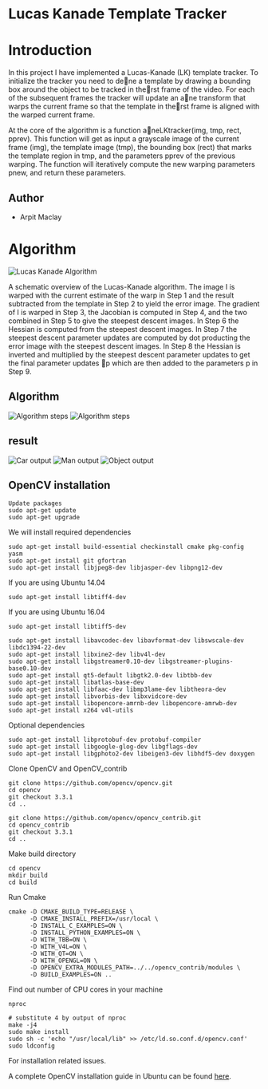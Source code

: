 # Lucas Kanade Template Tracker

# Introduction
In this project I have implemented a Lucas-Kanade (LK) template tracker.
To initialize the tracker you need to dene a template by drawing a
bounding box around the object to be tracked in therst frame of the
video. For each of the subsequent frames the tracker will update an ane
transform that warps the current frame so that the template in therst
frame is aligned with the warped current frame.

At the core of the algorithm is a function aneLKtracker(img, tmp, rect,
pprev). This function will get as input a grayscale image of the current
frame (img), the template image (tmp), the bounding box (rect) that
marks the template region in tmp, and the parameters pprev of the
previous warping. The function will iteratively compute the new warping
parameters pnew, and return these parameters.

## Author
 - Arpit Maclay




# Algorithm
![Lucas Kanade Algorithm](Images/LK_algorithm.png)

A schematic overview of the Lucas-Kanade algorithm. The image I is
warped with the current estimate of the warp in Step 1 and the result
subtracted from the template in Step 2 to yield the error image. The
gradient of I is warped in Step 3, the Jacobian is computed in Step 4,
and the two combined in Step 5 to give the steepest descent images. In
Step 6 the Hessian is computed from the steepest descent images. In Step
7 the steepest descent parameter updates are computed by dot producting
the error image with the steepest descent images. In Step 8 the Hessian
is inverted and multiplied by the steepest descent parameter updates to
get the final parameter updates p which are then added to the
parameters p in Step 9.

## Algorithm
![Algorithm steps](Images/steps.png)
![Algorithm steps](Images/LK_flowchart.jpg)

## result
![Car output](Images/car.gif)
![Man output](Images/man.gif)
![Object output](Images/object.gif)


## OpenCV installation
```
Update packages
sudo apt-get update
sudo apt-get upgrade
```
We will install required dependencies
```
sudo apt-get install build-essential checkinstall cmake pkg-config yasm
sudo apt-get install git gfortran
sudo apt-get install libjpeg8-dev libjasper-dev libpng12-dev
 ```
If you are using Ubuntu 14.04
```
sudo apt-get install libtiff4-dev
```
If you are using Ubuntu 16.04
```
sudo apt-get install libtiff5-dev
```

```
sudo apt-get install libavcodec-dev libavformat-dev libswscale-dev libdc1394-22-dev
sudo apt-get install libxine2-dev libv4l-dev
sudo apt-get install libgstreamer0.10-dev libgstreamer-plugins-base0.10-dev
sudo apt-get install qt5-default libgtk2.0-dev libtbb-dev
sudo apt-get install libatlas-base-dev
sudo apt-get install libfaac-dev libmp3lame-dev libtheora-dev
sudo apt-get install libvorbis-dev libxvidcore-dev
sudo apt-get install libopencore-amrnb-dev libopencore-amrwb-dev
sudo apt-get install x264 v4l-utils
 ```
Optional dependencies
```
sudo apt-get install libprotobuf-dev protobuf-compiler
sudo apt-get install libgoogle-glog-dev libgflags-dev
sudo apt-get install libgphoto2-dev libeigen3-dev libhdf5-dev doxygen
```
Clone OpenCV and OpenCV_contrib
```
git clone https://github.com/opencv/opencv.git
cd opencv
git checkout 3.3.1
cd ..

git clone https://github.com/opencv/opencv_contrib.git
cd opencv_contrib
git checkout 3.3.1
cd ..
```
Make build directory
```
cd opencv
mkdir build
cd build
```
Run Cmake
```
cmake -D CMAKE_BUILD_TYPE=RELEASE \
      -D CMAKE_INSTALL_PREFIX=/usr/local \
      -D INSTALL_C_EXAMPLES=ON \
      -D INSTALL_PYTHON_EXAMPLES=ON \
      -D WITH_TBB=ON \
      -D WITH_V4L=ON \
      -D WITH_QT=ON \
      -D WITH_OPENGL=ON \
      -D OPENCV_EXTRA_MODULES_PATH=../../opencv_contrib/modules \
      -D BUILD_EXAMPLES=ON ..
```
Find out number of CPU cores in your machine
```
nproc

# substitute 4 by output of nproc
make -j4
sudo make install
sudo sh -c 'echo "/usr/local/lib" >> /etc/ld.so.conf.d/opencv.conf'
sudo ldconfig
```
For installation related issues.

A complete OpenCV installation guide in Ubuntu can be found [here](http://www.codebind.com/cpp-tutorial/install-opencv-ubuntu-cpp/).
